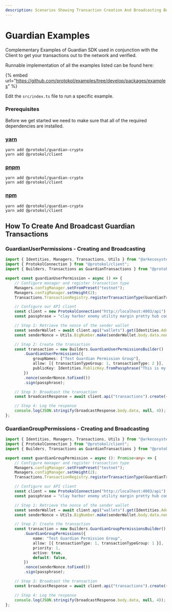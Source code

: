 ```yaml
---
description: Scenarios Showing Transaction Creation And Broadcasting Best Practices
---
```


# Guardian Examples

Complementary Examples of Guardian SDK used in conjunction with the Client to get your transactions out to the network and verified.

Runnable implementation of all the examples listed can be found here:

{% embed url="https://github.com/protokol/examples/tree/develop/packages/examples" %}



Edit the `src/index.ts` file to run a specific example.

### Prerequisites

Before we get started we need to make sure that all of the required dependencies are installed.

### [yarn](https://classic.yarnpkg.com/lang/en/)

```text
yarn add @protokol/guardian-crypto
yarn add @protokol/client
```

### [pnpm](https://pnpm.js.org/)

```text
yarn add @protokol/guardian-crypto
yarn add @protokol/client
```

### [npm](https://www.npmjs.com/)

```text
yarn add @protokol/guardian-crypto
yarn add @protokol/client
```

## How To Create And Broadcast Guardian Transactions

### GuardianUserPermissions - Creating and Broadcasting

```typescript
import { Identities, Managers, Transactions, Utils } from "@arkecosystem/crypto";
import { ProtokolConnection } from "@protokol/client";
import { Builders, Transactions as GuardianTransactions } from "@protokol/guardian-crypto";

export const guardianUserPermission = async () => {
	// Configure manager and register transaction type
	Managers.configManager.setFromPreset("testnet");
	Managers.configManager.setHeight(2);
	Transactions.TransactionRegistry.registerTransactionType(GuardianTransactions.GuardianUserPermissionsTransaction);

	// Configure our API client
	const client = new ProtokolConnection("http://localhost:4003/api");
	const passphrase = "clay harbor enemy utility margin pretty hub comic piece aerobic umbrella acquire";

	// Step 1: Retrieve the nonce of the sender wallet
	const senderWallet = await client.api("wallets").get(Identities.Address.fromPassphrase(passphrase));
	const senderNonce = Utils.BigNumber.make(senderWallet.body.data.nonce).plus(1);

	// Step 2: Create the transaction
	const transaction = new Builders.GuardianUserPermissionsBuilder()
		.GuardianUserPermissions({
			groupNames: ["Test Guardian Permission Group"],
			allow: [{ transactionTypeGroup: 1, transactionType: 2 }],
			publicKey: Identities.PublicKey.fromPassphrase("This is my passphrase"),
		})
		.nonce(senderNonce.toFixed())
		.sign(passphrase);

	// Step 3: Broadcast the transaction
	const broadcastResponse = await client.api("transactions").create({ transactions: [transaction.build().toJson()] });

	// Step 4: Log the response
	console.log(JSON.stringify(broadcastResponse.body.data, null, 4));
};
```



### GuardianGroupPermissions - Creating and Broadcasting

```typescript
import { Identities, Managers, Transactions, Utils } from "@arkecosystem/crypto";
import { ProtokolConnection } from "@protokol/client";
import { Builders, Transactions as GuardianTransactions } from "@protokol/guardian-crypto";

export const guardianGroupPermission = async (): Promise<any> => {
	// Configure manager and register transaction type
	Managers.configManager.setFromPreset("testnet");
	Managers.configManager.setHeight(2);
	Transactions.TransactionRegistry.registerTransactionType(GuardianTransactions.GuardianGroupPermissionsTransaction);

	// Configure our API client
	const client = new ProtokolConnection("http://localhost:4003/api");
	const passphrase = "clay harbor enemy utility margin pretty hub comic piece aerobic umbrella acquire";

	// Step 1: Retrieve the nonce of the sender wallet
	const senderWallet = await client.api("wallets").get(Identities.Address.fromPassphrase(passphrase));
	const senderNonce = Utils.BigNumber.make(senderWallet.body.data.nonce).plus(1);

	// Step 2: Create the transaction
	const transaction = new Builders.GuardianGroupPermissionsBuilder()
		.GuardianGroupPermissions({
			name: "Test Guardian Permission Group",
			allow: [{ transactionType: 1, transactionTypeGroup: 1 }],
			priority: 1,
			active: true,
			default: false,
		})
		.nonce(senderNonce.toFixed())
		.sign(passphrase);

	// Step 3: Broadcast the transaction
	const broadcastResponse = await client.api("transactions").create({ transactions: [transaction.build().toJson()] });

	// Step 4: Log the response
	console.log(JSON.stringify(broadcastResponse.body.data, null, 4));
};
```


